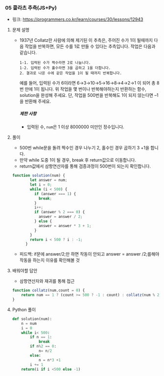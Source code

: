 ### 05 콜라츠 추측(JS+Py)

* 링크: https://programmers.co.kr/learn/courses/30/lessons/12943

1. 문제 설명

   * 1937년 Collatz란 사람에 의해 제기된 이 추측은, 주어진 수가 1이 될때까지 다음 작업을 반복하면, 모든 수를 1로 만들 수 있다는 추측입니다. 작업은 다음과 같습니다.

     ```
     1-1. 입력된 수가 짝수라면 2로 나눕니다. 
     1-2. 입력된 수가 홀수라면 3을 곱하고 1을 더합니다.
     2. 결과로 나온 수에 같은 작업을 1이 될 때까지 반복합니다.
     ```

     예를 들어, 입력된 수가 6이라면 6→3→10→5→16→8→4→2→1 이 되어 총 8번 만에 1이 됩니다. 위 작업을 몇 번이나 반복해야하는지 반환하는 함수, solution을 완성해 주세요. 단, 작업을 500번을 반복해도 1이 되지 않는다면 –1을 반환해 주세요.

     ##### 제한 사항

     - 입력된 수, `num`은 1 이상 8000000 미만인 정수입니다.

2. 풀이

   * 500번 while문을 돌려 짝수인 경우 나누기 2, 홀수인 경우 곱하기 3 +1을 합니다.
   * 만약 while 도중 1이 될 경우, break 후 return값으로 이동합니다.
   * return값에서 삼항연산자를 통해 검증과정이 500번이 되는지 확인합니다.

   ```js
   function solution(num) {
           let answer = num;
           let i = 0;
           while (i < 500) {
             if (answer === 1) {
               break;
             }
             i++;
             if (answer % 2 === 0) {
               answer = answer / 2;
             } else {
               answer = answer * 3 + 1;
             }
           }
           return i < 500 ? i : -1;
         }
   ```

   * 피드백: if문에 answer/2;만 하면 작동이 안되고 answer = answer /2;를해야 작동을 하는지 이유를 확인해볼 것

3. 배워야할 답안

   * 삼항연산자와 재귀를 통해 접근

   ```js
   function collatz(num,count = 0) {
       return num == 1 ? (count >= 500 ? -1 : count) : collatz(num % 2 == 0 ? num / 2 : num * 3 + 1,++count);
   }
   ```

   

4. Python 풀이

   ```python
   def solution(num):
       n = num
       i = 0
       while i< 500:
           if n == 1:
               break
           if n%2 == 0:
               n= n/2
           else:
               n = n*3 +1
           i += 1
       return(i if i <500 else -1)
   ```

   
